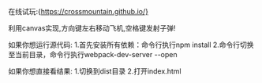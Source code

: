 在线试玩:{https://crossmountain.github.io/}

利用canvas实现,方向键左右移动飞机,空格键发射子弹!

如果你想运行源代码:
        1.首先安装所有依赖：命令行执行npm install
        2.命令行切换至当前目录，命令行执行webpack-dev-server --open

如果你想直接看结果:
        1.切换到dist目录
        2.打开index.html